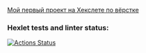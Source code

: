 [Мой первый проект на Хекслете по вёрстке](https://mikhail1332.github.io/layout-designer-project-58/)
### Hexlet tests and linter status:
[![Actions Status](https://github.com/Mikhail1332/layout-designer-project-58/workflows/hexlet-check/badge.svg)](https://github.com/Mikhail1332/layout-designer-project-58/actions)
